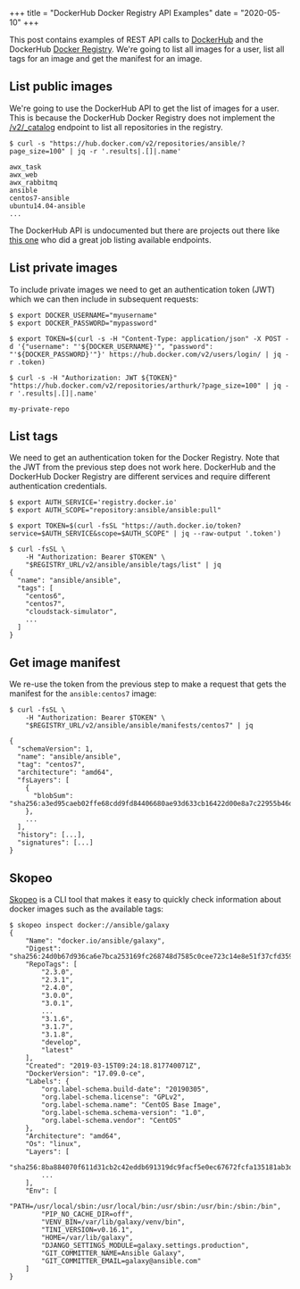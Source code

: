 +++
title = "DockerHub Docker Registry API Examples"
date = "2020-05-10"
+++

This post contains examples of REST API calls to [DockerHub](https://hub.docker.com) and the DockerHub [Docker Registry](https://docs.docker.com/registry/spec/api/). We're going to list all images for a user, list all tags for an image and get the manifest for an image.

List public images
------------------

We're going to use the DockerHub API to get the list of images for a user. This is because the DockerHub Docker Registry does not implement the [/v2/_catalog](https://docs.docker.com/registry/spec/api/#listing-repositories) endpoint to list all repositories in the registry.

```
$ curl -s "https://hub.docker.com/v2/repositories/ansible/?page_size=100" | jq -r '.results|.[]|.name'

awx_task
awx_web
awx_rabbitmq
ansible
centos7-ansible
ubuntu14.04-ansible
...
```

The DockerHub API is undocumented but there are projects out there like [this one](https://github.com/RyanTheAllmighty/Docker-Hub-API) who did a great job listing available endpoints.

List private images
-------------------

To include private images we need to get an authentication token (JWT) which we can then include in subsequent requests:

```
$ export DOCKER_USERNAME="myusername"
$ export DOCKER_PASSWORD="mypassword"

$ export TOKEN=$(curl -s -H "Content-Type: application/json" -X POST -d '{"username": "'${DOCKER_USERNAME}'", "password": "'${DOCKER_PASSWORD}'"}' https://hub.docker.com/v2/users/login/ | jq -r .token)

$ curl -s -H "Authorization: JWT ${TOKEN}" "https://hub.docker.com/v2/repositories/arthurk/?page_size=100" | jq -r '.results|.[]|.name'

my-private-repo
```

List tags
---------

We need to get an authentication token for the Docker Registry. Note that the JWT from the previous step does not work here. DockerHub and the DockerHub Docker Registry are different services and require different authentication credentials.

```
$ export AUTH_SERVICE='registry.docker.io'
$ export AUTH_SCOPE="repository:ansible/ansible:pull"

$ export TOKEN=$(curl -fsSL "https://auth.docker.io/token?service=$AUTH_SERVICE&scope=$AUTH_SCOPE" | jq --raw-output '.token')

$ curl -fsSL \
    -H "Authorization: Bearer $TOKEN" \
    "$REGISTRY_URL/v2/ansible/ansible/tags/list" | jq
{
  "name": "ansible/ansible",
  "tags": [
    "centos6",
    "centos7",
    "cloudstack-simulator",
    ...
  ]
}
```

Get image manifest
------------------

We re-use the token from the previous step to make a request that gets the manifest for the `ansible:centos7` image:

```
$ curl -fsSL \
    -H "Authorization: Bearer $TOKEN" \
    "$REGISTRY_URL/v2/ansible/ansible/manifests/centos7" | jq

{
  "schemaVersion": 1,
  "name": "ansible/ansible",
  "tag": "centos7",
  "architecture": "amd64",
  "fsLayers": [
    {
      "blobSum": "sha256:a3ed95caeb02ffe68cdd9fd84406680ae93d633cb16422d00e8a7c22955b46d4"
    },
    ...
  ],
  "history": [...],
  "signatures": [...]
}
```

Skopeo
------

[Skopeo](https://github.com/containers/skopeo) is a CLI tool that makes it easy to quickly check information about docker images such as the available tags:

```
$ skopeo inspect docker://ansible/galaxy
{
    "Name": "docker.io/ansible/galaxy",
    "Digest": "sha256:24d0b67d936ca6e7bca253169fc268748d7585c0cee723c14e8e51f37cfd3591",
    "RepoTags": [
        "2.3.0",
        "2.3.1",
        "2.4.0",
        "3.0.0",
        "3.0.1",
        ...
        "3.1.6",
        "3.1.7",
        "3.1.8",
        "develop",
        "latest"
    ],
    "Created": "2019-03-15T09:24:18.817740071Z",
    "DockerVersion": "17.09.0-ce",
    "Labels": {
        "org.label-schema.build-date": "20190305",
        "org.label-schema.license": "GPLv2",
        "org.label-schema.name": "CentOS Base Image",
        "org.label-schema.schema-version": "1.0",
        "org.label-schema.vendor": "CentOS"
    },
    "Architecture": "amd64",
    "Os": "linux",
    "Layers": [
        "sha256:8ba884070f611d31cb2c42eddb691319dc9facf5e0ec67672fcfa135181ab3df",
        ...
    ],
    "Env": [
        "PATH=/usr/local/sbin:/usr/local/bin:/usr/sbin:/usr/bin:/sbin:/bin",
        "PIP_NO_CACHE_DIR=off",
        "VENV_BIN=/var/lib/galaxy/venv/bin",
        "TINI_VERSION=v0.16.1",
        "HOME=/var/lib/galaxy",
        "DJANGO_SETTINGS_MODULE=galaxy.settings.production",
        "GIT_COMMITTER_NAME=Ansible Galaxy",
        "GIT_COMMITTER_EMAIL=galaxy@ansible.com"
    ]
}
```

